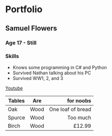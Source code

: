 # Portfolio
## Samuel Flowers
### Age 17 - Still

### Skills
- Knows some programming in C# and Python
- Survived Nathan talking about his PC 
- Survived WW1, 2, and 3 

[Youtube](https://sam2471.github.io/portfolio/)


| Tables        | Are           | for noobs            |
| ------------- |:-------------:| --------------------:|
| Oak           | Wood          |    One loaf of bread |
| Spurce        | Wood          |    Too much          |
| Birch         | Wood          |    £12.99            |  

